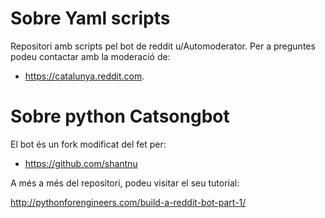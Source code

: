 # Sobre Yaml scripts

Repositori amb scripts pel bot de reddit u/Automoderator. Per a preguntes podeu contactar amb la moderació de:

- https://catalunya.reddit.com.

# Sobre python Catsongbot

El bot és un fork modificat del fet per:

- https://github.com/shantnu

A més a més del repositori, podeu visitar el seu tutorial:

http://pythonforengineers.com/build-a-reddit-bot-part-1/
